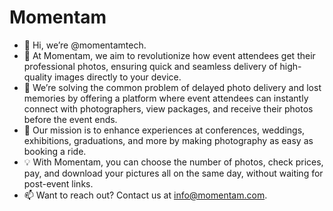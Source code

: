 # Momentam

- 👋 Hi, we’re @momentamtech.
- 🚀 At Momentam, we aim to revolutionize how event attendees get their professional photos, ensuring quick and seamless delivery of high-quality images directly to your device.
- 👀 We’re solving the common problem of delayed photo delivery and lost memories by offering a platform where event attendees can instantly connect with photographers, view packages, and receive their photos before the event ends.
- 💼 Our mission is to enhance experiences at conferences, weddings, exhibitions, graduations, and more by making photography as easy as booking a ride.
- 💡 With Momentam, you can choose the number of photos, check prices, pay, and download your pictures all on the same day, without waiting for post-event links.
- 📫 Want to reach out? Contact us at info@momentam.com.
